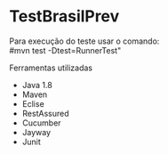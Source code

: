 # TestBrasilPrev


Para execução do teste usar o comando:  
#mvn test -Dtest=RunnerTest"


Ferramentas utilizadas

 * Java 1.8
 * Maven
 * Eclise
 * RestAssured
 * Cucumber
 * Jayway
 * Junit



